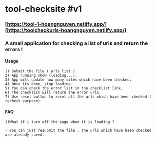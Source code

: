 # tool-checksite #v1


### [https://tool-1-hoangnguyen.netlify.app/](https://toolcheckurls-hoangnguyen.netlify.app/)
### A small application for checking a list of urls and return the errors !


#### Usage
```
1) Submit the file ( urls list ).
2) App running show (loading...).
3) App will update how many sites which have been checked.
4) Once its done, stop loading.
5) You can check the error list in the checklist link.
6) The checklist will return the error urls.
7) Use reset button to reset all the urls which have been checked ( recheck purpose).

```
#### FAQ 

```
1)What if i turn off the page when it is loading ?

- You can just resubmit the file , the urls which have been checked are already saved.




